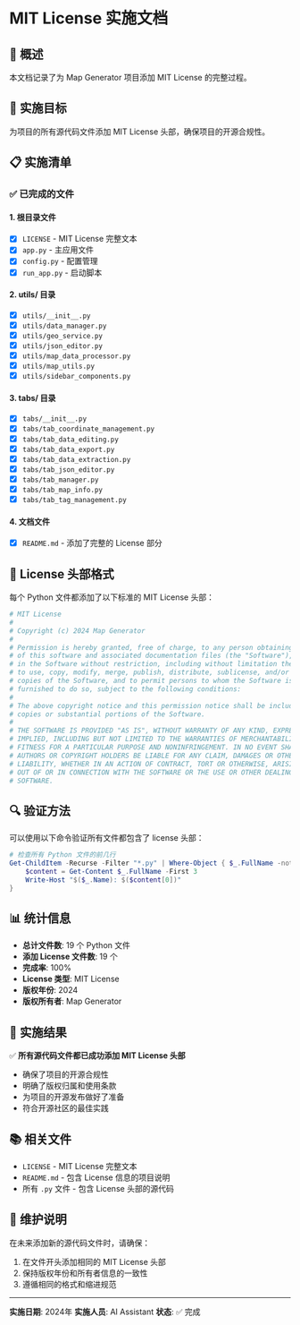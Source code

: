 # MIT License 实施文档

## 📄 概述

本文档记录了为 Map Generator 项目添加 MIT License 的完整过程。

## 🎯 实施目标

为项目的所有源代码文件添加 MIT License 头部，确保项目的开源合规性。

## 📋 实施清单

### ✅ 已完成的文件

#### 1. 根目录文件
- [x] `LICENSE` - MIT License 完整文本
- [x] `app.py` - 主应用文件
- [x] `config.py` - 配置管理
- [x] `run_app.py` - 启动脚本

#### 2. utils/ 目录
- [x] `utils/__init__.py`
- [x] `utils/data_manager.py`
- [x] `utils/geo_service.py`
- [x] `utils/json_editor.py`
- [x] `utils/map_data_processor.py`
- [x] `utils/map_utils.py`
- [x] `utils/sidebar_components.py`

#### 3. tabs/ 目录
- [x] `tabs/__init__.py`
- [x] `tabs/tab_coordinate_management.py`
- [x] `tabs/tab_data_editing.py`
- [x] `tabs/tab_data_export.py`
- [x] `tabs/tab_data_extraction.py`
- [x] `tabs/tab_json_editor.py`
- [x] `tabs/tab_manager.py`
- [x] `tabs/tab_map_info.py`
- [x] `tabs/tab_tag_management.py`

#### 4. 文档文件
- [x] `README.md` - 添加了完整的 License 部分

## 📝 License 头部格式

每个 Python 文件都添加了以下标准的 MIT License 头部：

```python
# MIT License
#
# Copyright (c) 2024 Map Generator
#
# Permission is hereby granted, free of charge, to any person obtaining a copy
# of this software and associated documentation files (the "Software"), to deal
# in the Software without restriction, including without limitation the rights
# to use, copy, modify, merge, publish, distribute, sublicense, and/or sell
# copies of the Software, and to permit persons to whom the Software is
# furnished to do so, subject to the following conditions:
#
# The above copyright notice and this permission notice shall be included in all
# copies or substantial portions of the Software.
#
# THE SOFTWARE IS PROVIDED "AS IS", WITHOUT WARRANTY OF ANY KIND, EXPRESS OR
# IMPLIED, INCLUDING BUT NOT LIMITED TO THE WARRANTIES OF MERCHANTABILITY,
# FITNESS FOR A PARTICULAR PURPOSE AND NONINFRINGEMENT. IN NO EVENT SHALL THE
# AUTHORS OR COPYRIGHT HOLDERS BE LIABLE FOR ANY CLAIM, DAMAGES OR OTHER
# LIABILITY, WHETHER IN AN ACTION OF CONTRACT, TORT OR OTHERWISE, ARISING FROM,
# OUT OF OR IN CONNECTION WITH THE SOFTWARE OR THE USE OR OTHER DEALINGS IN THE
# SOFTWARE.
```

## 🔍 验证方法

可以使用以下命令验证所有文件都包含了 license 头部：

```powershell
# 检查所有 Python 文件的前几行
Get-ChildItem -Recurse -Filter "*.py" | Where-Object { $_.FullName -notlike "*map_env*" } | ForEach-Object { 
    $content = Get-Content $_.FullName -First 3
    Write-Host "$($_.Name): $($content[0])"
}
```

## 📊 统计信息

- **总计文件数**: 19 个 Python 文件
- **添加 License 文件数**: 19 个
- **完成率**: 100%
- **License 类型**: MIT License
- **版权年份**: 2024
- **版权所有者**: Map Generator

## 🎉 实施结果

✅ **所有源代码文件都已成功添加 MIT License 头部**

- 确保了项目的开源合规性
- 明确了版权归属和使用条款
- 为项目的开源发布做好了准备
- 符合开源社区的最佳实践

## 📚 相关文件

- `LICENSE` - MIT License 完整文本
- `README.md` - 包含 License 信息的项目说明
- 所有 `.py` 文件 - 包含 License 头部的源代码

## 🔄 维护说明

在未来添加新的源代码文件时，请确保：

1. 在文件开头添加相同的 MIT License 头部
2. 保持版权年份和所有者信息的一致性
3. 遵循相同的格式和缩进规范

---

**实施日期**: 2024年
**实施人员**: AI Assistant
**状态**: ✅ 完成 